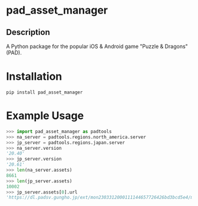# pad\_asset_manager


## Description

A Python package for the popular iOS & Android game "Puzzle & Dragons" (PAD).

# Installation
```
pip install pad_asset_manager
```

# Example Usage
```py
>>> import pad_asset_manager as padtools
>>> na_server = padtools.regions.north_america.server
>>> jp_server = padtools.regions.japan.server
>>> na_server.version
'20.40'
>>> jp_server.version
'20.61'
>>> len(na_server.assets)
8661
>>> len(jp_server.assets)
10002
>>> jp_server.assets[0].url
'https://dl.padsv.gungho.jp/ext/mon2303312000111144657726426bd3bcd5e4/mons_001.bc'

```